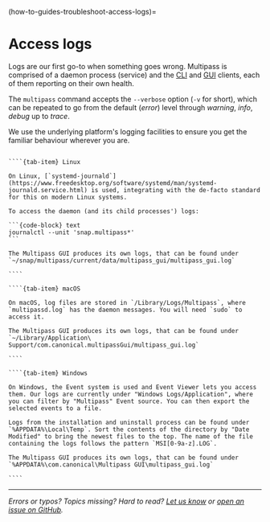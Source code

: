 (how-to-guides-troubleshoot-access-logs)=
# Access logs

Logs are our first go-to when something goes wrong. Multipass is comprised of a daemon process (service) and the [CLI](/reference/command-line-interface/index) and [GUI](/reference/gui-client) clients, each of them reporting on their own health. 

The `multipass` command accepts the `--verbose` option (`-v` for short), which can be repeated to go from the default (*error*) level through *warning*, *info*, *debug* up to *trace*.

We use the underlying platform's logging facilities to ensure you get the familiar behaviour wherever you are.

`````{tab-set}

````{tab-item} Linux 

On Linux, [`systemd-journald`](https://www.freedesktop.org/software/systemd/man/systemd-journald.service.html) is used, integrating with the de-facto standard for this on modern Linux systems.

To access the daemon (and its child processes') logs:

```{code-block} text
journalctl --unit 'snap.multipass*'
```

The Multipass GUI produces its own logs, that can be found under `~/snap/multipass/current/data/multipass_gui/multipass_gui.log`

````

````{tab-item} macOS 

On macOS, log files are stored in `/Library/Logs/Multipass`, where `multipassd.log` has the daemon messages. You will need `sudo` to access it. 

The Multipass GUI produces its own logs, that can be found under `~/Library/Application\ Support/com.canonical.multipassGui/multipass_gui.log`

````

````{tab-item} Windows 

On Windows, the Event system is used and Event Viewer lets you access them. Our logs are currently under "Windows Logs/Application", where you can filter by "Multipass" Event source. You can then export the selected events to a file.

Logs from the installation and uninstall process can be found under `%APPDATA%\Local\Temp`. Sort the contents of the directory by "Date Modified" to bring the newest files to the top. The name of the file containing the logs follows the pattern `MSI[0-9a-z].LOG`.

The Multipass GUI produces its own logs, that can be found under `%APPDATA%\com.canonical\Multipass GUI\multipass_gui.log`

````

`````

---

*Errors or typos? Topics missing? Hard to read? <a href="https://docs.google.com/forms/d/e/1FAIpQLSd0XZDU9sbOCiljceh3rO_rkp6vazy2ZsIWgx4gsvl_Sec4Ig/viewform?usp=pp_url&entry.317501128=https://canonical.com/multipass/docs/accessing-logs" target="_blank">Let us know</a> or <a href="https://github.com/canonical/multipass/issues/new/choose" target="_blank">open an issue on GitHub</a>.*


